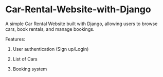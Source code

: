 # Car-Rental-Website-with-Django

A simple Car Rental Website built with Django, allowing users to browse cars, book rentals, and manage bookings.

Features:
1. User authentication (Sign up/Login)

2. List of Cars

3. Booking system

